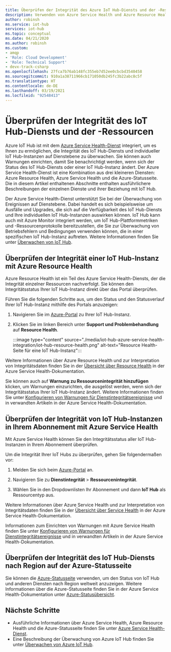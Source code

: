 ```yaml
---
title: Überprüfen der Integrität des Azure IoT Hub-Diensts und der -Ressourcen | Microsoft-Dokumentation
description: Verwenden von Azure Service Health und Azure Resource Health zum Überwachen Ihrer IoT Hub-Instanz
author: robinsh
ms.service: iot-hub
services: iot-hub
ms.topic: conceptual
ms.date: 04/21/2020
ms.author: robinsh
ms.custom:
- amqp
- 'Role: Cloud Development'
- 'Role: Technical Support'
- devx-track-csharp
ms.openlocfilehash: 27fca7b76ab148fc355eb7d52ee0cbcbd3540458
ms.sourcegitcommit: 910a1a38711966cb171050db245fc3b22abc8c5f
ms.translationtype: HT
ms.contentlocale: de-DE
ms.lasthandoff: 03/19/2021
ms.locfileid: "92548413"
---
```

# <a name="check-iot-hub-service-and-resource-health"></a>Überprüfen der Integrität des IoT Hub-Diensts und der -Ressourcen

Azure IoT Hub ist mit dem [Azure Service Health-Dienst](../service-health/overview.md) integriert, um es Ihnen zu ermöglichen, die Integrität des IoT Hub-Diensts und individueller IoT Hub-Instanzen auf Dienstebene zu überwachen. Sie können auch Warnungen einrichten, damit Sie benachrichtigt werden, wenn sich der Status des IoT Hub-Diensts oder einer IoT Hub-Instanz ändert. Der Azure Service Health-Dienst ist eine Kombination aus drei kleineren Diensten: Azure Resource Health, Azure Service Health und die Azure-Statusseite. Die in diesem Artikel enthaltenen Abschnitte enthalten ausführlichere Beschreibungen der einzelnen Dienste und ihrer Beziehung mit IoT Hub.

Der Azure Service Health-Dienst unterstützt Sie bei der Überwachung von Ereignissen auf Dienstebene. Dabei handelt es sich beispielsweise um Ausfälle und Upgrades, die sich auf die Verfügbarkeit des IoT Hub-Diensts und Ihre individuellen IoT Hub-Instanzen auswirken können. IoT Hub kann auch mit Azure Monitor integriert werden, um IoT Hub-Plattformmetriken und -Ressourcenprotokolle bereitzustellen, die Sie zur Überwachung von Betriebsfehlern und Bedingungen verwenden können, die in einer spezifischen IoT Hub-Instanz auftreten. Weitere Informationen finden Sie unter [Überwachen von IoT Hub](monitor-iot-hub.md).

## <a name="check-health-of-an-iot-hub-with-azure-resource-health"></a>Überprüfen der Integrität einer IoT Hub-Instanz mit Azure Resource Health

Azure Resource Health ist ein Teil des Azure Service Health-Diensts, der die Integrität einzelner Ressourcen nachverfolgt. Sie können den Integritätsstatus Ihrer IoT Hub-Instanz direkt über das Portal überprüfen.

Führen Sie die folgenden Schritte aus, um den Status und den Statusverlauf Ihrer IoT Hub-Instanz mithilfe des Portals anzuzeigen:

1. Navigieren Sie im [Azure-Portal](https://portal.azure.com) zu Ihrer IoT Hub-Instanz.

1. Klicken Sie im linken Bereich unter **Support und Problembehandlung** auf **Resource Health**.

    :::image type="content" source="./media/iot-hub-azure-service-health-integration/iot-hub-resource-health.png" alt-text="Resource Health-Seite für eine IoT Hub-Instanz":::

Weitere Informationen über Azure Resource Health und zur Interpretation von Integritätsdaten finden Sie in der [Übersicht über Resource Health](../service-health/resource-health-overview.md) in der Azure Service Health-Dokumentation.

Sie können auch auf **Warnung zu Ressourcenintegrität hinzufügen** klicken, um Warnungen einzurichten, die ausgelöst werden, wenn sich der Integritätsstatus Ihrer IoT Hub-Instanz ändert. Weitere Informationen finden Sie unter [Konfigurieren von Warnungen für Dienstintegritätsereignisse](../service-health/alerts-activity-log-service-notifications-portal.md) und in verwandten Artikeln in der Azure Service Health-Dokumentation.

## <a name="check-health-of-iot-hubs-in-your-subscription-with-azure-service-health"></a>Überprüfen der Integrität von IoT Hub-Instanzen in Ihrem Abonnement mit Azure Service Health

Mit Azure Service Health können Sie den Integritätsstatus aller IoT Hub-Instanzen in Ihrem Abonnement überprüfen.

Um die Integrität Ihrer IoT Hubs zu überprüfen, gehen Sie folgendermaßen vor:

1. Melden Sie sich beim [Azure-Portal](https://portal.azure.com) an.

2. Navigieren Sie zu **Dienstintegrität** > **Ressourcenintegrität**.

3. Wählen Sie in den Dropdownlisten Ihr Abonnement und dann **IoT Hub** als Ressourcentyp aus.

Weitere Informationen über Azure Service Health und zur Interpretation von Integritätsdaten finden Sie in der [Übersicht über Service Health](../service-health/service-health-overview.md) in der Azure Service Health-Dokumentation.

Informationen zum Einrichten von Warnungen mit Azure Service Health finden Sie unter [Konfigurieren von Warnungen für Dienstintegritätsereignisse](../service-health/alerts-activity-log-service-notifications-portal.md) und in verwandten Artikeln in der Azure Service Health-Dokumentation.

## <a name="check-health-of-the-iot-hub-service-by-region-on-azure-status-page"></a>Überprüfen der Integrität des IoT Hub-Diensts nach Region auf der Azure-Statusseite

Sie können die [Azure-Statusseite](https://status.azure.com/status) verwenden, um den Status von IoT Hub und anderen Diensten nach Region weltweit anzuzeigen. Weitere Informationen über die Azure-Statusseite finden Sie in der Azure Service Health-Dokumentation unter [Azure-Statusübersicht](../service-health/azure-status-overview.md).

## <a name="next-steps"></a>Nächste Schritte

* Ausführliche Informationen über Azure Service Health, Azure Resource Health und die Azure-Statusseite finden Sie unter [Azure Service Health-Dienst](../service-health/overview.md).
* Eine Beschreibung der Überwachung von Azure IoT Hub finden Sie unter [Überwachen von Azure IoT Hub](monitor-iot-hub.md).
